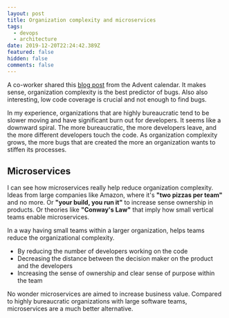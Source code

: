 ```yaml
---
layout: post
title: Organization complexity and microservices
tags:
  - devops
  - architecture
date: 2019-12-20T22:24:42.389Z
featured: false
hidden: false
comments: false
---
```

A co-worker shared this [blog post](https://augustl.com/blog/2019/best_bug_predictor_is_organizational_complexity/https://augustl.com/blog/2019/best_bug_predictor_is_organizational_complexity/) from the Advent calendar. It makes sense, organization complexity is the best predictor of bugs. Also also interesting, low code coverage is crucial and not enough to find bugs.

<!--more-->

In my experience, organizations that are highly bureaucratic tend to be slower moving and have significant burn out for developers. It seems like a downward spiral. The more bureaucratic, the more developers leave, and the more different developers touch the code. As organization complexity grows, the more bugs that are created the more an organization wants to stiffen its processes. 

## Microservices

I can see how microservices really help reduce organization complexity. Ideas from large companies like Amazon, where it's **"two pizzas per team"** and no more. Or **"your build, you run it"** to increase sense ownership in products. Or theories like **"Conway's Law"** that imply how small vertical teams enable microservices.

In a way having small teams within a larger organization, helps teams reduce the organizational complexity. 

* By reducing the number of developers working on the code
* Decreasing the distance between the decision maker on the product and the developers
* Increasing the sense of ownership and clear sense of purpose within the team

No wonder microservices are aimed to increase business value. Compared to highly bureaucratic organizations with large software teams, microservices are a much better alternative.

